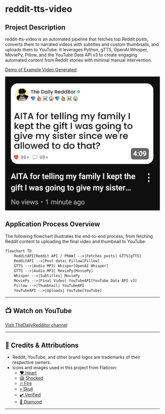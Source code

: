 # reddit-tts-video

## Project Description

reddit-tts-video is an automated pipeline that fetches top Reddit posts, converts them to narrated videos with subtitles and custom thumbnails, and uploads them to YouTube. It leverages Python, gTTS, OpenAI Whisper, MoviePy, Pillow, and the YouTube Data API v3 to create engaging automated content from Reddit stories with minimal manual intervention.

[Demo of Example Video Generated](https://www.youtube.com/watch?v=ENCQAaIP8nE):


![YouTube Thumbnail of Reddit Post](assets/thumbnails/example_thumbnail_generated.png)

## Application Process Overview

The following flowchart illustrates the end-to-end process, from fetching Reddit content to uploading the final video and thumbnail to YouTube:

```mermaid
flowchart TD
    RedditAPI[Reddit API / PRAW] -->|Fetches posts| GTTS[gTTS]
    RedditAPI -->|Post data| Pillow[Pillow]
    GTTS -->|Audio MP3| Whisper[OpenAI Whisper]
    GTTS -->|Audio MP3| MoviePy[MoviePy]
    Whisper -->|Subtitles| MoviePy
    MoviePy -->|Final Video| YouTubeAPI[YouTube Data API v3]
    Pillow -->|Thumbnail| YouTubeAPI
    YouTubeAPI -->|Uploads| YouTube[YouTube]
```

---

## 📺 Watch on YouTube

[Visit TheDailyRedditor channel](https://www.youtube.com/@TheDailyRedditors)

---

## 🙏 Credits & Attributions

- Reddit, YouTube, and other brand logos are trademarks of their respective owners.
- Icons and images used in this project from Flaticon:
  - [❤️ Heart](https://www.flaticon.com/free-icon/heart_520428?term=heart&page=1&position=45&origin=search&related_id=520428)
  - [😱 Shocked](https://www.flaticon.com/free-icon/shocked_983019?term=shocked&page=1&position=1&origin=search&related_id=983019)
  - [🔥 Fire](https://www.flaticon.com/free-icon/fire_17702109?term=fire+emoji&page=1&position=14&origin=search&related_id=17702109)
  - [💀 Skull](https://www.flaticon.com/free-icon/skull_6980939?term=skull&page=1&position=27&origin=search&related_id=6980939)
  - [✔️ Verified](https://www.flaticon.com/free-icon/verified_7641727?term=verified&page=1&position=2&origin=tag&related_id=7641727)
  - [💎 Diamond](https://www.flaticon.com/free-icon/diamond_408421?term=diamond&page=1&position=17&origin=search&related_id=408421)

---
